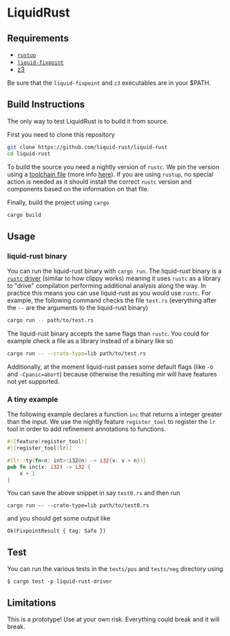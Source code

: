 # LiquidRust


## Requirements

* [`rustup`](https://rustup.rs/)
* [`liquid-fixpoint`](https://github.com/ucsd-progsys/liquid-fixpoint)
* [z3](https://github.com/Z3Prover/z3)

Be sure that the `liquid-fixpoint` and `z3` executables are in your $PATH.

## Build Instructions

The only way to test LiquidRust is to build it from source.

First you need to clone this repository

```bash
git clone https://github.com/liquid-rust/liquid-rust
cd liquid-rust
```

To build the source you need a nightly version of `rustc`.
We pin the version using a [toolchain file](/rust-toolchain) (more info [here](https://rust-lang.github.io/rustup/overrides.html#the-toolchain-file)).
If you are using `rustup`, no special action is needed as it should install the correct `rustc` version and components based on the information on that file.

Finally, build the project using `cargo`

```bash
cargo build
```

## Usage

### liquid-rust binary

You can run the liquid-rust binary with `cargo run`.
The liquid-rust binary is a [`rustc` driver](https://rustc-dev-guide.rust-lang.org/rustc-driver.html?highlight=driver#the-rustc-driver-and-interface) (similar to how clippy works) meaning it uses `rustc` as a library to "drive" compilation performing additional analysis along the way.
In practice this means you can use liquid-rust as you would use `rustc`.
For example, the following command checks the file `test.rs` (everything after the `--` are the arguments to the liquid-rust binary)

```bash
cargo run -- path/to/test.rs
```

The liquid-rust binary accepts the same flags than `rustc`.
You could for example check a file as a library instead of a binary like so

```bash
cargo run -- --crate-type=lib path/to/test.rs
```

Additionally, at the moment liquid-rust passes some 
default flags (like `-O` and `-Cpanic=abort`) because 
otherwise the resulting mir will have features
not yet supported.

### A tiny example

The following example declares a function `inc` that returns a integer greater than the input.
We use the nightly feature `register_tool` to register the `lr` tool in order to add refinement annotations to functions.

```rust
#![feature(register_tool)]
#![register_tool(lr)]

#[lr::ty(fn<n: int>(i32@n) -> i32{v: v > n})]
pub fn inc(x: i32) -> i32 {
    x + 1
}
```

You can save the above snippet in say `test0.rs` and then run

```
cargo run -- --crate-type=lib path/to/test0.rs
```

and you should get some output like

```
Ok(FixpointResult { tag: Safe })
```

## Test

You can run the various tests in the `tests/pos` and `tests/neg` directory using

```
$ cargo test -p liquid-rust-driver
```


## Limitations

This is a prototype! Use at your own risk. Everything could break and it will break.
